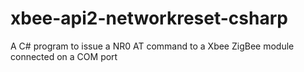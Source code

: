 # xbee-api2-networkreset-csharp
A C# program to issue a NR0 AT command to a Xbee ZigBee module connected on a COM port
